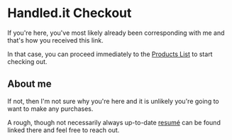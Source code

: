 # Handled.it Checkout

If you're here, you've most likely already been corresponding with me and that's how you received this link.

In that case, you can proceed immediately to the [Products List](/products) to start checking out.

## About me

If not, then I'm not sure why you're here and it is unlikely you're going to want to make any purchases.

A rough, though not necessarily always up-to-date [resumé](https://resume.russellstadler.com/) can be found linked there and feel free to reach out.
